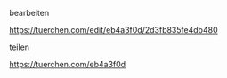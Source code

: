 bearbeiten

https://tuerchen.com/edit/eb4a3f0d/2d3fb835fe4db480

teilen

https://tuerchen.com/eb4a3f0d
